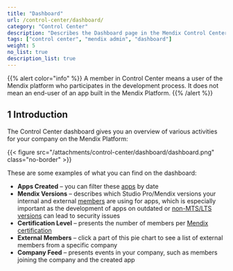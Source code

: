 ```yaml
---
title: "Dashboard"
url: /control-center/dashboard/
category: "Control Center"
description: "Describes the Dashboard page in the Mendix Control Center."
tags: ["control center", "mendix admin", "dashboard"]
weight: 5
no_list: true 
description_list: true
---
```


{{% alert color="info" %}}
A member in Control Center means a user of the Mendix platform who participates in the development process. It does not mean an end-user of an app built in the Mendix Platform.
{{% /alert %}}

## 1 Introduction

The Control Center dashboard gives you an overview of various activities for your company on the Mendix Platform:

{{< figure src="/attachments/control-center/dashboard/dashboard.png" class="no-border" >}}

These are some examples of what you can find on the dashboard:

* **Apps Created** – you can filter these [apps](/control-center/apps/) by date
* **Mendix Versions** – describes which Studio Pro/Mendix versions your internal and external [members](/control-center/members/) are using for apps, which is especially important as the development of apps on outdated or [non-MTS/LTS versions](/releasenotes/studio-pro/lts-mts/) can lead to security issues
* **Certification Level** – presents the number of members per [Mendix certification](https://academy.mendix.com/link/certification)
* **External Members** – click a part of this pie chart to see a list of external members from a specific company
* **Company Feed** – presents events in your company, such as members joining the company and the created app
